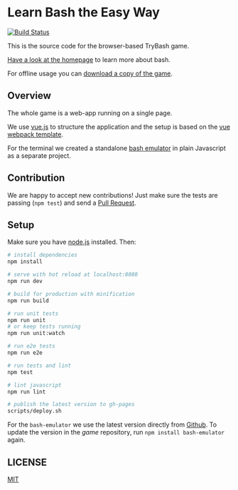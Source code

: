 # Learn Bash the Easy Way

[![Build Status](https://travis-ci.org/trybash/game.svg?branch=master)](https://travis-ci.org/trybash/game)

This is the source code for the browser-based TryBash game.

[Have a look at the homepage](https://trybash.github.io/) to learn more about bash.

For offline usage you can [download a copy of the game](https://github.com/trybash/game/archive/gh-pages.zip).


## Overview

The whole game is a web-app running on a single page.

We use [vue.js](http://vuejs.org/) to structure the application and the setup is based on the [vue webpack template](https://vuejs-templates.github.io/webpack/).

For the terminal we created a standalone [bash emulator](https://trybash.github.io/bash-emulator/) in plain Javascript as a separate project.

## Contribution

We are happy to accept new contributions!
Just make sure the tests are passing (`npm test`) and send a [Pull Request](https://github.com/trybash/game/pull/new/master).


## Setup

Make sure you have [node.js](https://nodejs.org/) installed.
Then:

``` bash
# install dependencies
npm install

# serve with hot reload at localhost:8080
npm run dev

# build for production with minification
npm run build

# run unit tests
npm run unit
# or keep tests running
npm run unit:watch

# run e2e tests
npm run e2e

# run tests and lint
npm test

# lint javascript
npm run lint

# publish the latest version to gh-pages
scripts/deploy.sh
```

For the `bash-emulator` we use the latest version directly from [Github](https://github.com/trybash/bash-emulator).
To update the version in the *game* repository, run `npm install bash-emulator` again.



## LICENSE

[MIT](/LICENSE)

